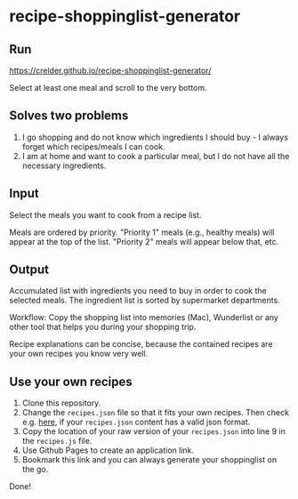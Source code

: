 # recipe-shoppinglist-generator

## Run
https://crelder.github.io/recipe-shoppinglist-generator/

Select at least one meal and scroll to the very bottom.

## Solves two problems
1. I go shopping and do not know which ingredients I should buy - I always forget which recipes/meals I can cook.
2. I am at home and want to cook a particular meal, but I do not have all the necessary ingredients.

## Input
Select the meals you want to cook from a recipe list.

Meals are ordered by priority. "Priority 1" meals (e.g., healthy meals) will appear at the top of the list. "Priority 2" meals will appear below that, etc. 

## Output
Accumulated list with ingredients you need to buy in order to cook the selected meals.
The ingredient list is sorted by supermarket departments.

Workflow: Copy the shopping list into memories (Mac), Wunderlist or any other tool that helps you during your shopping trip.

Recipe explanations can be concise, because the contained recipes are your own recipes you know very well.

## Use your own recipes
1. Clone this repository.
2. Change the `recipes.json` file so that it fits your own recipes. Then check e.g. [here](https://jsonformatter.curiousconcept.com/#), if your `recipes.json` content has a valid json format.
2. Copy the location of your raw version of your `recipes.json` into line 9 in the `recipes.js` file.
3. Use Github Pages to create an application link. 
4. Bookmark this link and you can always generate your shoppinglist on the go. 

Done!
